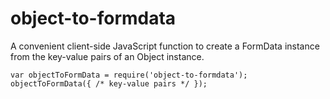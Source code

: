 # object-to-formdata
  A convenient client-side JavaScript function to create a FormData instance from the key-value pairs of an Object instance.

```
var objectToFormData = require('object-to-formdata');
objectToFormData({ /* key-value pairs */ });
```
